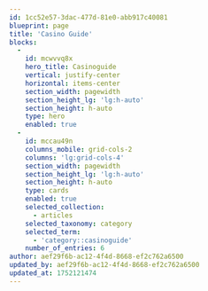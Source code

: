 ```yaml
---
id: 1cc52e57-3dac-477d-81e0-abb917c40081
blueprint: page
title: 'Casino Guide'
blocks:
  -
    id: mcwvvq8x
    hero_title: Casinoguide
    vertical: justify-center
    horizontal: items-center
    section_width: pagewidth
    section_height_lg: 'lg:h-auto'
    section_height: h-auto
    type: hero
    enabled: true
  -
    id: mccau49n
    columns_mobile: grid-cols-2
    columns: 'lg:grid-cols-4'
    section_width: pagewidth
    section_height_lg: 'lg:h-auto'
    section_height: h-auto
    type: cards
    enabled: true
    selected_collection:
      - articles
    selected_taxonomy: category
    selected_term:
      - 'category::casinoguide'
    number_of_entries: 6
author: aef29f6b-ac12-4f4d-8668-ef2c762a6500
updated_by: aef29f6b-ac12-4f4d-8668-ef2c762a6500
updated_at: 1752121474
---
```

